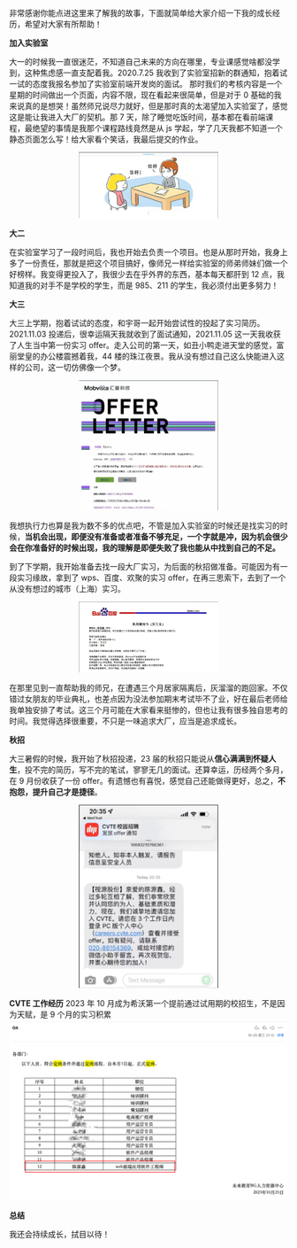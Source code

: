 非常感谢你能点进这里来了解我的故事，下面就简单给大家介绍一下我的成长经历，希望对大家有所帮助！

**加入实验室**

大一的时候我一直很迷茫，不知道自己未来的方向在哪里，专业课感觉啥都没学到，这种焦虑感一直支配着我。2020.7.25 我收到了实验室招新的群通知，抱着试一试的态度我报名参加了实验室前端开发岗的面试。
那时我们的考核内容是一个星期的时间做出一个页面，内容不限，现在看起来很简单，但是对于 0 基础的我来说真的是想哭！虽然师兄说尽力就好，但是那时真的太渴望加入实验室了，感觉这是能让我进入大厂的契机。那 7 天，除了睡觉吃饭时间，基本都在看前端课程，最绝望的事情是我那个课程路线竟然是从 js 学起，学了几天我都不知道一个静态页面怎么写！给大家看个笑话，我最后提交的作业。

<p align="center">
<img src="./img/image-2.png" alt="image-20230306232523331" style="width: 50%;" />
</p>

**大二**

在实验室学习了一段时间后，我也开始去负责一个项目。也是从那时开始，我身上多了一份责任，那就是把这个项目搞好，像师兄一样给实验室的师弟师妹们做一个好榜样。我变得更投入了，我很少去在乎外界的东西，基本每天都肝到 12 点，我知道我的对手不是学校的学生，而是 985、211 的学生，我必须付出更多努力！

**大三**

大三上学期，抱着试试的态度，和宇哥一起开始尝试性的投起了实习简历。2021.11.03 投递后，很幸运隔天我就收到了面试通知，2021.11.05 这一天我收获了人生当中第一份实习 offer。走入公司的第一天，如丑小鸭走进天堂的感觉，富丽堂皇的办公楼震撼着我，44 楼的珠江夜景。我从没有想过自己这么快能进入这样的公司，这一切仿佛像一个梦。

<p align="center">
<img src="./img/image-4.png" alt="image-20230306232523331" style="width: 50%;" />
</p>

我想执行力也算是我为数不多的优点吧，不管是加入实验室的时候还是找实习的时候，**当机会出现，即便没有准备或者准备不够充足，一个字就是冲，因为机会很少会在你准备好的时候出现，我的理解是即便失败了我也能从中找到自己的不足。**

到了下学期，我开始准备去找一段大厂实习，为后面的秋招做准备。可能因为有一段实习缘故，拿到了 wps、百度、欢聚的实习 offer，在再三思索下，去到了一个从没有想过的城市（上海）实习。

<p align="center">
<img src="./img/image-5.png" alt="image-20230306232523331" style="width: 50%;" />
</p>

在那里见到一直帮助我的师兄，在遭遇三个月居家隔离后，灰溜溜的跑回家。不仅错过女朋友的毕业典礼，也差点因为没法参加期末考试毕不了业，好在最后老师给我单独安排了考试。这三个月可能在大家看来挺惨的，但也让我有很多独自思考的时间。我觉得选择很重要，不只是一味追求大厂，应当是追求成长。

**秋招**

大三暑假的时候，我开始了秋招投递，23 届的秋招只能说从**信心满满到怀疑人生**，投不完的简历，写不完的笔试，寥寥无几的面试。还算幸运，历经两个多月，在 9 月份收获了一份 offer。有遗憾也有喜悦，感觉自己还能做得更好，总之，**不抱怨，提升自己才是捷径**。

<p align="center">
<img src="./img/image-6.png" alt="image-20230306232523331" style="width: 50%;" />
</p>

**CVTE 工作经历**
2023 年 10 月成为希沃第一个提前通过试用期的校招生，不是因为天赋，是 9 个月的实习积累
![Alt text](./img/image-1.png)

**总结**

我还会持续成长，拭目以待！
